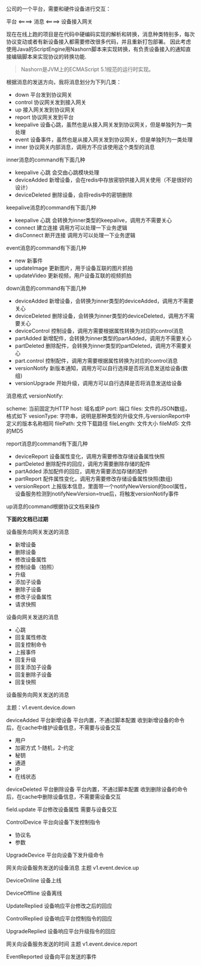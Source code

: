 公司的一个平台，需要和硬件设备进行交互：

平台 <====> 消息  <====> 设备接入网关

现在在线上跑的项目是在代码中硬编码实现的解析和转换，消息种类特别多，每次协议变动或者有新设备接入都需要修改很多代码，并且重新打包部署。
因此考虑使用Java的ScriptEngine用Nashorn脚本来实现转换，有负责设备接入的通知直接编辑脚本来实现协议的转换功能.

> Nashorn是JVM上的ECMAScript 5.1规范的运行时实现。

根据消息的发送方向，我将消息划分为下列几类：

- down 平台发到协议网关
- control 协议网关发到接入网关
- up 接入网关发到协议网关
- report 协议网关发到平台
- keepalive 设备心跳，虽然也是从接入网关发到协议网关，但是单独列为一类处理
- event 设备事件，虽然也是从接入网关发到协议网关，但是单独列为一类处理
- inner 协议网关内部消息，调用方不应该使用这个类型的消息

inner消息的command有下面几种

- keepalive 心跳 会交由心跳模块处理
- deviceAdded 新增设备，会在redis中存放密钥供接入网关使用（不是很好的设计）
- deviceDeleted 删除设备，会将redis中的密钥删除

keepalive消息的command有下面几种

- keepalive 心跳 会转换为inner类型的keepalive，调用方不需要关心
- connect 建立连接 调用方可以处理一下业务逻辑
- disConnect 断开连接 调用方可以处理一下业务逻辑

event消息的command有下面几种

- new 新事件
- updateImage 更新图片，用于设备互联的图片抓拍
- updateVideo 更新视频，用户设备互联的视频抓拍

down消息的command有下面几种

- deviceAdded 新增设备，会转换为inner类型的deviceAdded，调用方不需要关心
- deviceDeleted 删除设备，会转换为inner类型的deviceDeleted，调用方不需要关心
- deviceControl 控制设备，调用方需要根据属性转换为对应的control消息
- partAdded 新增配件，会转换为inner类型的partAdded，调用方不需要关心
- partDeleted 删除配件，会转换为inner类型的partDeleted，调用方不需要关心
- part.control 控制配件，调用方需要根据属性转换为对应的control消息
- versionNotify 新版本通知，调用方可以自行选择是否将消息发送给设备(数组)
- versionUpgrade 开始升级，调用方可以自行选择是否将消息发送给设备

消息格式
versionNotify:

scheme: 当前固定为HTTP
host: 域名或IP
port: 端口
files: 文件的JSON数组，格式如下
vesionType: 字符串，说明是那种类型的升级文件,与versionReport中定义的版本名称相同
filePath: 文件下载路径
fileLength: 文件大小
fileMd5: 文件的MD5

report消息的command有下面几种

- deviceReport 设备属性变化，调用方需要修改存储设备属性快照
- partDeleted 删除配件的回应，调用方需要删除存储的配件
- partAdded 添加配件的回应，调用方需要添加存储的配件
- partReport 配件属性变化，调用方需要修改存储设备属性快照(数组)
- versionReport 上报版本信息，里面带一个notifyNewVersion的bool属性，设备服务检测到notifyNewVersion=true后，将触发versionNotify事件

up消息的command根据协议文档来操作



**下面的文档已过期**

设备服务向网关发送的消息

- 新增设备
- 删除设备
- 修改设备属性
- 控制设备（拍照）
- 升级
- 添加子设备
- 删除子设备
- 修改子设备属性
- 请求快照

设备向网关发送的消息

- 心跳
- 回复属性修改
- 回复控制命令
- 上报事件
- 回复升级
- 回复添加子设备
- 回复删除子设备
- 回复快照


设备服务向网关发送的消息

主题：v1.event.device.down

deviceAdded 平台新增设备 平台内置，不通过脚本配置
收到新增设备的命令后，在cache中维护设备信息，不需要与设备交互

- 用户
- 加密方式 1-随机，2-约定
- 秘钥
- 通道
- IP
- 在线状态

deviceDeleted 平台删除设备 平台内置，不通过脚本配置
收到删除设备的命令后，在cache中删除设备信息，不需要需设备交互

field.update 平台修改设备属性
需要与设备交互

ControlDevice 平台向设备下发控制指令

- 协议名
- 参数

UpgradeDevice 平台向设备下发升级命令

网关向设备服务发送的设备消息
主题 v1.event.device.up

DeviceOnline 设备上线

DeviceOffline 设备离线

UpdateReplied  设备响应平台修改之后的回应

ControlReplied 设备响应平台控制指令的回应

UpgradeReplied 设备响应平台升级指令的回应

网关向设备服务发送的时间
主题 v1.event.device.report

EventReported 设备向平台发送的事件